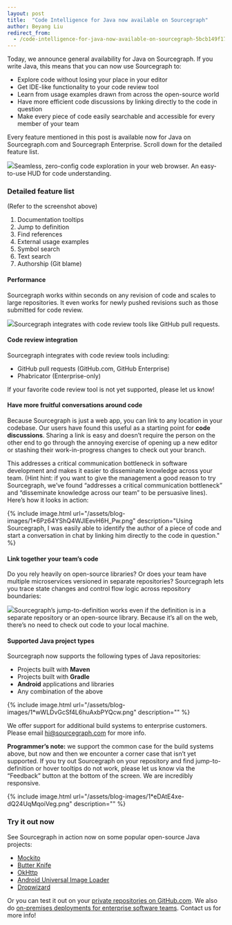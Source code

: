```yaml
---
layout: post
title:  "Code Intelligence for Java now available on Sourcegraph"
author: Beyang Liu
redirect_from:
  - /code-intelligence-for-java-now-available-on-sourcegraph-5bcb149f177
---
```


Today, we announce general availability for Java on Sourcegraph. If you write Java, this means that you can now use Sourcegraph to:

*   Explore code without losing your place in your editor
*   Get IDE-like functionality to your code review tool
*   Learn from usage examples drawn from across the open-source world
*   Have more efficient code discussions by linking directly to the code in question
*   Make every piece of code easily searchable and accessible for every member of your team

Every feature mentioned in this post is available now for Java on Sourcegraph.com and Sourcegraph Enterprise. Scroll down for the detailed feature list.

[![](https://cdn-images-1.medium.com/max/1000/1*rSP9kiAtj1vksGMCKFb8BQ.png)](https://sourcegraph.com/github.com/Sberned/kafka-logback@582266a6ad00fd878315f4f3ff983900f04e7c1f/-/blob/src/test/java/ru/sberned/kafkalogback/KafkaAppenderTest.java#L115:28-115:38)Seamless, zero-config code exploration in your web browser. An easy-to-use HUD for code understanding.

### Detailed feature list

(Refer to the screenshot above)

1.  Documentation tooltips
2.  Jump to definition
3.  Find references
4.  External usage examples
5.  Symbol search
6.  Text search
7.  Authorship (Git blame)

#### Performance

Sourcegraph works within seconds on any revision of code and scales to large repositories. It even works for newly pushed revisions such as those submitted for code review.

[![](https://cdn-images-1.medium.com/max/1000/1*qgqyqzpJlLKgacUx-5QGwA.png)](https://chrome.google.com/webstore/detail/sourcegraph-for-github/dgjhfomjieaadpoljlnidmbgkdffpack?hl=en)Sourcegraph integrates with code review tools like GitHub pull requests.

#### Code review integration

Sourcegraph integrates with code review tools including:

*   GitHub pull requests (GitHub.com, GitHub Enterprise)
*   Phabricator (Enterprise-only)

If your favorite code review tool is not yet supported, please let us know!

#### Have more fruitful conversations around code

Because Sourcegraph is just a web app, you can link to any location in your codebase. Our users have found this useful as a starting point for **code discussions**. Sharing a link is easy and doesn’t require the person on the other end to go through the annoying exercise of opening up a new editor or stashing their work-in-progress changes to check out your branch.

This addresses a critical communication bottleneck in software development and makes it easier to disseminate knowledge across your team. (Hint hint: if you want to give the management a good reason to try Sourcegraph, we’ve found “addresses a critical communication bottleneck” and “disseminate knowledge across our team” to be persuasive lines). Here’s how it looks in action:

{% include image.html url="/assets/blog-images/1*6Pz64YShQ4WJlEevH6H_Pw.png" description="Using Sourcegraph, I was easily able to identify the author of a piece of code and start a conversation in chat by linking him directly to the code in question." %}

#### Link together your team’s code

Do you rely heavily on open-source libraries? Or does your team have multiple microservices versioned in separate repositories? Sourcegraph lets you trace state changes and control flow logic across repository boundaries:

[![](https://cdn-images-1.medium.com/max/1000/1*utBisaCtaS1qtRPtHwtXpw.png)](https://sourcegraph.com/github.com/Sberned/kafka-logback@582266a6ad00fd878315f4f3ff983900f04e7c1f/-/blob/src/test/java/ru/sberned/kafkalogback/KafkaAppenderTest.java#L118:21-118:29)Sourcegraph’s jump-to-definition works even if the definition is in a separate repository or an open-source library. Because it’s all on the web, there’s no need to check out code to your local machine.

#### Supported Java project types

Sourcegraph now supports the following types of Java repositories:

*   Projects built with **Maven**
*   Projects built with **Gradle**
*   **Android** applications and libraries
*   Any combination of the above

{% include image.html url="/assets/blog-images/1*wWLDvGcSf4L6huAxbPYQcw.png" description="" %}

We offer support for additional build systems to enterprise customers. Please email hi@sourcegraph.com for more info.

**Programmer’s note:** we support the common case for the build systems above, but now and then we encounter a corner case that isn’t yet supported. If you try out Sourcegraph on your repository and find jump-to-definition or hover tooltips do not work, please let us know via the “Feedback” button at the bottom of the screen. We are incredibly responsive.

{% include image.html url="/assets/blog-images/1*eDAtE4xe-dQ24UqMqoiVeg.png" description="" %}

### Try it out now

See Sourcegraph in action now on some popular open-source Java projects:

*   [Mockito](https://sourcegraph.com/github.com/mockito/mockito@ccd5e85a0c60e7f3ae10ac86db1e5110966e9d41/-/blob/src/main/java/org/mockito/stubbing/OngoingStubbing.java#L48:24-48:34)
*   [Butter Knife](https://sourcegraph.com/github.com/JakeWharton/butterknife@acf8957801c66d4aaa75084fc0c5c28ba84d3918/-/blob/butterknife-compiler/src/main/java/butterknife/compiler/ButterKnifeProcessor.java#L143:17-143:25)
*   [OkHttp](https://sourcegraph.com/github.com/square/okhttp@2fa94d3f356a7a9e33456bac4ab345ebef9ae346/-/blob/okhttp/src/main/java/okhttp3/Request.java#L27:20-27:27)
*   [Android Universal Image Loader](https://sourcegraph.com/github.com/nostra13/Android-Universal-Image-Loader@4c728792d73e964f6d8501f742cda57dd56731c6/-/blob/library/src/main/java/com/nostra13/universalimageloader/core/ImageLoader.java#L49:14-49:25)
*   [Dropwizard](https://sourcegraph.com/github.com/dropwizard/dropwizard@04490cb148003b011efe5fa045e9af2811b8a764/-/blob/dropwizard-core/src/main/java/io/dropwizard/Application.java#L24:23-24:34)

Or you can test it out on your [private repositories on GitHub.com](https://sourcegraph.com/pricing). We also do [on-premises deployments for enterprise software teams](https://sourcegraph.com/pricing). Contact us for more info!